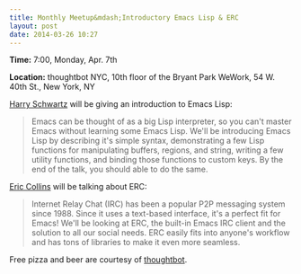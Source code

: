 ```yaml
---
title: Monthly Meetup&mdash;Introductory Emacs Lisp & ERC
layout: post
date: 2014-03-26 10:27
---
```


**Time:** 7:00, Monday, Apr. 7th

**Location:** thoughtbot NYC, 10th floor of the Bryant Park WeWork, 54 W. 40th St., New York, NY

[Harry Schwartz] will be giving an introduction to Emacs Lisp:

> Emacs can be thought of as a big Lisp interpreter, so you can't master Emacs without learning some Emacs Lisp. We'll be introducing Emacs Lisp by describing it's simple syntax, demonstrating a few Lisp functions for manipulating buffers, regions, and string, writing a few utility functions, and binding those functions to custom keys. By the end of the talk, you should able to do the same.

[Eric Collins] will be talking about ERC:

> Internet Relay Chat (IRC) has been a popular P2P messaging system since 1988. Since it uses a text-based interface, it's a perfect fit for Emacs! We'll be looking at ERC, the built-in Emacs IRC client and the solution to all our social needs. ERC easily fits into anyone's workflow and has tons of libraries to make it even more seamless.

Free pizza and beer are courtesy of [thoughtbot].

[Harry Schwartz]: http://harryrschwartz.com
[Eric Collins]: http://tabfugni.cc
[thoughtbot]: http://thoughtbot.com
